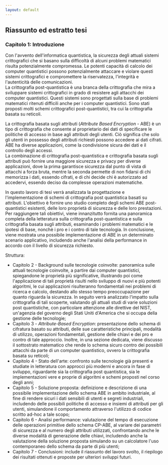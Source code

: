 ```yaml
---
layout: default
---
```


## Riassunto ed estratto tesi

### Capitolo 1: Introduzione

Con l'avvento dell'informatica quantistica, la sicurezza degli attuali sistemi crittografici che si basano sulla difficoltà di alcuni problemi matematici risulta potenzialmente compromessa. Le potenti capacità di calcolo dei computer quantistici possono potenzialmente attaccare e violare questi sistemi crittografici e compromettere la riservatezza, l'integrità e l'autenticità delle comunicazioni.  
La crittografia post-quantistica è una branca della crittografia che mira a sviluppare sistemi crittografici in grado di resistere agli attacchi dei computer quantistici. Questi sistemi sono progettati sulla base di problemi matematici ritenuti difficili anche per i computer quantistici. Sono stati proposti molti schemi crittografici post-quantistici, tra cui la crittografia basata su reticoli.  

La crittografia basata sugli attributi (_Attribute Based Encryption_ - ABE) è un tipo di crittografia che consente al proprietario dei dati di specificare le politiche di accesso in base agli attributi degli utenti. Ciò significa che solo gli utenti in possesso degli attributi richiesti possono accedere ai dati cifrati. ABE ha diverse applicazioni, come la condivisione sicura dei dati e il controllo degli accessi.  
La combinazione di crittografia post-quantistica e crittografia basata sugli attributi può fornire una maggiore sicurezza e privacy per diverse applicazioni, dove la prima garantisce sicurezza dal punto di vista di attacchi a forza bruta, mentre la seconda permette di non fidarsi di chi memorizza i dati, essendo cifrati, e di chi decide chi è autorizzato ad accedervi, essendo deciso da complesse operazioni matematiche.  

In questo lavoro di tesi verrà analizzata la progettazione e l'implementazione di schemi di crittografia post quantistica basati su attributi. L'obiettivo è fornire uno studio completo degli schemi ABE post-quantistici esistenti, delle loro proprietà di sicurezza e delle loro prestazioni. Per raggiungere tali obiettivi, viene innanzitutto fornita una panoramica completa della letteratura sulla crittografia post-quantistica e sulla crittografia basata sugli attributi, esaminando i problemi matematici e le ipotesi di base, nonchè i pro e i contro di tale tecnologia. In conclusione, viene mostrata una possibile implementazione di ABE in un determinato scenario applicativo, includendo anche l'analisi della performance in accordo con il livello di sicurezza richiesto.  

Struttura:
- Capitolo 2 - Background sulle tecnologie coinvolte: panoramica sulle attuali tecnologie coinvolte, a partire dai computer quantistici, spiegandone le proprietà più significative, illustrando poi come l'applicazione di tali proprietà risulti nello sviluppo di nuovi e più potenti algoritmi, le cui applicazioni risulteranno fondamentali nei problemi di ricerca e calcolo, destando allo stesso tempo preoccupazione per quanto riguarda la sicurezza. In seguito verrà analizzato l'impatto sulla crittografia di tali scoperte, valutando gli attuali studi di varie soluzioni post quantistiche, con particolare attenzione alle direttive del NIST, un'agenzia del governo degli Stati Uniti d'America che si occupa della gestione delle tecnologie;
- Capitolo 3 - _Attribute-Based Encryption_: presentazione dello schema di cifratura basato su attributi, delle sue caratteristiche principali, modalità di utilizzo, operazioni fondamentali, gestione delle chiavi e dei pro e contro di tale approccio. Inoltre, in una sezione dedicata, viene discusso il sottostrato matematico che rende lo schema sicuro contro dei possibili attacchi da parte di un computer quantistico, ovvero la crittografia basata su reticoli;
- Capitolo 4 - Stato dell'arte: confronto sulle tecnologie già presenti e studiate in letteratura con approcci più moderni e ancora in fase di sviluppo, riguardante sia la crittografia post quantistica, sia le implementazioni vere e proprie di algoritmi e schemi proposti nel corso degli anni;
- Capitolo 5 - Soluzione proposta: definizione e descrizione di una possibile implementazione dello schema ABE in ambito industriale, al fine di rendere sicuri i dati sensibili di utenti e segreti industriali, includendo delle possibili politiche di accesso e insiemi di attributi per gli utenti, simulandone il comportamento attraverso l'utilizzo di codice scritto ad-hoc a tale scopo;
- Capitolo 6 - Analisi performance: valutazione del tempo di esecuzione delle operazioni primitive dello schema CP-ABE, al variare dei parametri di sicurezza e al numero degli attributi utilizzati, confrontando anche le diverse modalità di generazione delle chiavi, includendo anche la valutazione della soluzione proposta simulando su un calcolatore l'uso contemporaneo dello schema da parte di più utenti;
- Capitolo 7 - Conclusioni: include il riassunto del lavoro svolto, il riepilogo dei risultati ottenuti e proposte per ulteriori sviluppi futuri.

